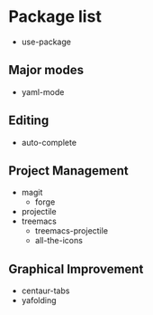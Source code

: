 # Package list

 * use-package

## Major modes

 * yaml-mode

## Editing

* auto-complete

## Project Management

* magit
    -  forge
* projectile
* treemacs
    -  treemacs-projectile
    -  all-the-icons

## Graphical Improvement

* centaur-tabs
* yafolding
